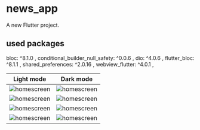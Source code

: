 # news_app

A new Flutter project.

## used packages
bloc: ^8.1.0 ,
conditional_builder_null_safety: ^0.0.6 ,
dio: ^4.0.6 ,
flutter_bloc: ^8.1.1 ,
shared_preferences: ^2.0.16 ,
webview_flutter: ^4.0.1 ,

| Light mode | Dark mode |
| ------ | ------ |
| ![homescreen](https://live.staticflickr.com/65535/52640134326_df61bb2406_c.jpg) | ![homescreen](https://live.staticflickr.com/65535/52640607918_b55566e1aa_c.jpg) |
| ![homescreen](https://live.staticflickr.com/65535/52640134376_05d4984808_c.jpg) | ![homescreen](https://live.staticflickr.com/65535/52640607763_9854543b35_c.jpg) |
| ![homescreen](https://live.staticflickr.com/65535/52640390274_b1743c0f5e_c.jpg) | ![homescreen](https://live.staticflickr.com/65535/52640390109_3779a19708_c.jpg)|
| ![homescreen](https://live.staticflickr.com/65535/52640596310_22ecf0f0bf_c.jpg) |![homescreen](https://live.staticflickr.com/65535/52640134291_ac25287dab_c.jpg) |

